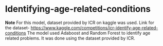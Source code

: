 # Identifying-age-related-conditions
**Note** For this model, dataset provided by ICR on kaggle was used. Link for the dataset- https://www.kaggle.com/competitions/icr-identify-age-related-conditions 
The model used Adaboost and Random Forest to identify age related problems. It was done using the dataset provided by ICR.
